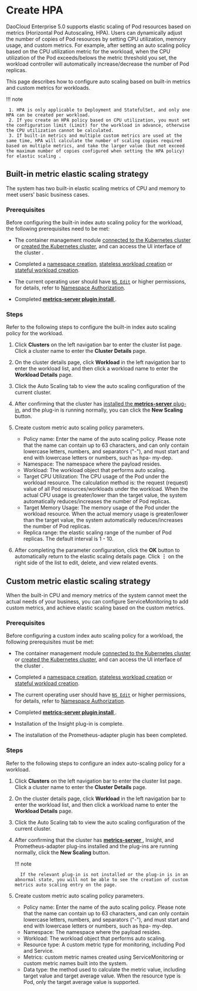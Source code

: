 # Create HPA

DaoCloud Enterprise 5.0 supports elastic scaling of Pod resources based on metrics (Horizontal Pod Autoscaling, HPA).
Users can dynamically adjust the number of copies of Pod resources by setting CPU utilization, memory usage, and custom metrics.
For example, after setting an auto scaling policy based on the CPU utilization metric for the workload, when the CPU utilization of the Pod exceeds/belows the metric threshold you set, the workload controller will automatically increase/decrease the number of Pod replicas.

This page describes how to configure auto scaling based on built-in metrics and custom metrics for workloads.

!!! note

     1. HPA is only applicable to Deployment and StatefulSet, and only one HPA can be created per workload.
     2. If you create an HPA policy based on CPU utilization, you must set the configuration limit (Limit) for the workload in advance, otherwise the CPU utilization cannot be calculated.
     3. If built-in metrics and multiple custom metrics are used at the same time, HPA will calculate the number of scaling copies required based on multiple metrics, and take the larger value (but not exceed the maximum number of copies configured when setting the HPA policy) for elastic scaling .

## Built-in metric elastic scaling strategy

The system has two built-in elastic scaling metrics of CPU and memory to meet users' basic business cases.

### Prerequisites

Before configuring the built-in index auto scaling policy for the workload, the following prerequisites need to be met:

- The container management module [connected to the Kubernetes cluster](../clusters/integrate-cluster.md) or [created the Kubernetes cluster](../clusters/create-cluster.md), and can access the UI interface of the cluster .

- Completed a [namespace creation](../namespaces/createns.md), [stateless workload creation](../workloads/create-deployment.md) or [stateful workload creation](../workloads/create-statefulset.md).

- The current operating user should have [`NS Edit`](../permissions/permission-brief.md#ns-edit) or higher permissions, for details, refer to [Namespace Authorization](../namespaces/createns.md).

- Completed [ __metrics-server plugin install__ ](install-metrics-server.md).

### Steps

Refer to the following steps to configure the built-in index auto scaling policy for the workload.

1. Click __Clusters__ on the left navigation bar to enter the cluster list page. Click a cluster name to enter the __Cluster Details__ page.

     

2. On the cluster details page, click __Workload__ in the left navigation bar to enter the workload list, and then click a workload name to enter the __Workload Details__ page.

     

3. Click the Auto Scaling tab to view the auto scaling configuration of the current cluster.

     

4. After confirming that the cluster has [installed the __metrics-server__ plug-in](install-metrics-server.md), and the plug-in is running normally, you can click the __New Scaling__ button.

     

5. Create custom metric auto scaling policy parameters.

     

     - Policy name: Enter the name of the auto scaling policy. Please note that the name can contain up to 63 characters, and can only contain lowercase letters, numbers, and separators ("-"), and must start and end with lowercase letters or numbers, such as hpa- my-dep.
     - Namespace: The namespace where the payload resides.
     - Workload: The workload object that performs auto scaling.
     - Target CPU Utilization: The CPU usage of the Pod under the workload resource. The calculation method is: the request (request) value of all Pod resources/workloads under the workload. When the actual CPU usage is greater/lower than the target value, the system automatically reduces/increases the number of Pod replicas.
     - Target Memory Usage: The memory usage of the Pod under the workload resource. When the actual memory usage is greater/lower than the target value, the system automatically reduces/increases the number of Pod replicas.
     - Replica range: the elastic scaling range of the number of Pod replicas. The default interval is 1 - 10.

6. After completing the parameter configuration, click the __OK__ button to automatically return to the elastic scaling details page. Click __⋮__ on the right side of the list to edit, delete, and view related events.

     

## Custom metric elastic scaling strategy

When the built-in CPU and memory metrics of the system cannot meet the actual needs of your business, you can configure ServiceMonitoring to add custom metrics, and achieve elastic scaling based on the custom metrics.

### Prerequisites

Before configuring a custom index auto scaling policy for a workload, the following prerequisites must be met:

- The container management module [connected to the Kubernetes cluster](../clusters/integrate-cluster.md) or [created the Kubernetes cluster](../clusters/create-cluster.md), and can access the UI interface of the cluster .

- Completed a [namespace creation](../namespaces/createns.md), [stateless workload creation](../workloads/create-deployment.md) or [stateful workload creation](../workloads/create-statefulset.md).

- The current operating user should have [`NS Edit`](../permissions/permission-brief.md#ns-edit) or higher permissions, for details, refer to [Namespace Authorization](../namespaces/createns.md).

- Completed [ __metrics-server plugin install__ ](install-metrics-server.md).
- Installation of the Insight plug-in is complete.
- The installation of the Prometheus-adapter plugin has been completed.

### Steps

Refer to the following steps to configure an index auto-scaling policy for a workload.

1. Click __Clusters__ on the left navigation bar to enter the cluster list page. Click a cluster name to enter the __Cluster Details__ page.

     

2. On the cluster details page, click __Workload__ in the left navigation bar to enter the workload list, and then click a workload name to enter the __Workload Details__ page.

     

3. Click the Auto Scaling tab to view the auto scaling configuration of the current cluster.

     

4. After confirming that the cluster has [ __metrics-server__ ](install-metrics-server.md), Insight, and Prometheus-adapter plug-ins installed and the plug-ins are running normally, click the __New Scaling__ button.

     !!! note

         If the relevant plug-in is not installed or the plug-in is in an abnormal state, you will not be able to see the creation of custom metrics auto scaling entry on the page.

     

5. Create custom metric auto scaling policy parameters.

     

     - Policy name: Enter the name of the auto scaling policy. Please note that the name can contain up to 63 characters, and can only contain lowercase letters, numbers, and separators ("-"), and must start and end with lowercase letters or numbers, such as hpa- my-dep.
     - Namespace: The namespace where the payload resides.
     - Workload: The workload object that performs auto scaling.
     - Resource type: A custom metric type for monitoring, including Pod and Service.
     - Metrics: custom metric names created using ServiceMonitoring or custom metric names built into the system.
     - Data type: the method used to calculate the metric value, including target value and target average value. When the resource type is Pod, only the target average value is supported.